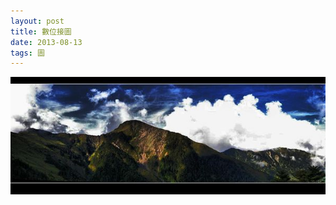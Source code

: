 ```yaml
---
layout: post
title: 數位接圖
date: 2013-08-13
tags: 圖
---
```


<img src="/images/posts/picture/p1.jpg">
